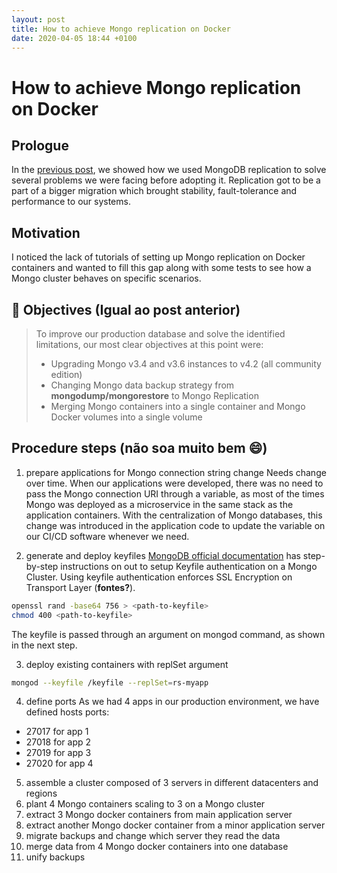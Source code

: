 ```yaml
---
layout: post
title: How to achieve Mongo replication on Docker
date: 2020-04-05 18:44 +0100
---
```


# How to achieve Mongo replication on Docker
## Prologue
In the [previous post](2020-03-09-how-we-achieved-mongodb-replication.md), we showed how we used MongoDB replication to solve several problems we were facing before adopting it. Replication got to be a part of a bigger migration which brought stability, fault-tolerance and performance to our systems.


## Motivation
I noticed the lack of tutorials of setting up Mongo replication on Docker containers
and wanted to fill this gap along with some tests to see how a Mongo cluster behaves on specific scenarios.


## :checkered_flag: Objectives (Igual ao post anterior)
>To improve our production database and solve the identified limitations, our most clear objectives at this point were:
>- Upgrading Mongo v3.4 and v3.6 instances to v4.2 (all community edition)
>- Changing Mongo data backup strategy from **mongodump/mongorestore** to Mongo Replication
>- Merging Mongo containers into a single container and Mongo Docker volumes into a single volume

## Procedure steps (não soa muito bem :smile:)
1. prepare applications for Mongo connection string change
Needs change over time. When our applications were developed, there was no need to pass the Mongo connection URI through a variable, as most of the times Mongo was deployed as a microservice in the same stack as the application containers. With the centralization of Mongo databases, this change was introduced in the application code to update the variable on our CI/CD software whenever we need.

2. generate and deploy keyfiles
[MongoDB official documentation](https://docs.mongodb.com/manual/tutorial/enforce-keyfile-access-control-in-existing-replica-set/) has step-by-step instructions on out to setup Keyfile authentication on a Mongo Cluster. Using keyfile authentication enforces SSL Encryption on Transport Layer (**fontes?**).

```bash
openssl rand -base64 756 > <path-to-keyfile>
chmod 400 <path-to-keyfile>
```

The keyfile is passed through an argument on mongod command, as shown in the next step.

3. deploy existing containers with replSet argument

```bash
mongod --keyfile /keyfile --replSet=rs-myapp
```

4. define ports
As we had 4 apps in our production environment, we have defined hosts ports:
- 27017 for app 1
- 27018 for app 2
- 27019 for app 3
- 27020 for app 4

5. assemble a cluster composed of 3 servers in different datacenters and regions
6. plant 4 Mongo containers scaling to 3 on a Mongo cluster
7. extract 3 Mongo docker containers from main application server
8. extract another Mongo docker container from a minor application server
9. migrate backups and change which server they read the data
10. merge data from 4 Mongo docker containers into one database
11. unify backups
